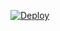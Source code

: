 [![Deploy](https://www.herokucdn.com/deploy/button.png)](https://dashboard.heroku.com/new?template=https://github.com/SuspectWorkers/tomatr9x)
